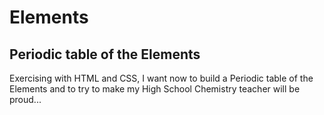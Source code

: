 # Elements

## Periodic table of the Elements

Exercising with HTML and CSS, I want now to build a Periodic table of the Elements and to try to make my High School Chemistry teacher will be proud...